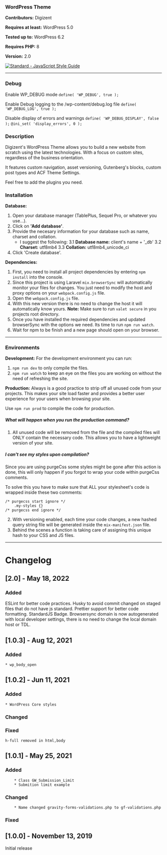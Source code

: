 ### WordPress Theme

**Contributors:** Digizent

**Requires at least:** WordPress 5.0

**Tested up to:** WordPress 6.2

**Requires PHP:** 8

**Version:** 2.0

[![Standard - JavaScript Style Guide](https://img.shields.io/badge/code%20style-standard-brightgreen.svg)](https://standardjs.com/)

---

### Debug

Enable WP_DEBUG mode
`define( 'WP_DEBUG', true );`

Enable Debug logging to the /wp-content/debug.log file
`define( 'WP_DEBUG_LOG', true );`

Disable display of errors and warnings
`define( 'WP_DEBUG_DISPLAY', false );`
`@ini_set( 'display_errors', 0 );`

### Description

Digizent's WordPress Theme allows you to build a new website from scratch using the latest technologies. With a focus on custom sites, regardless of the business orientation.

It features custom navigation, asset versioning, Gutenberg's blocks, custom post types and ACF Theme Settings.

Feel free to add the plugins you need.

### Installation

**Database:**

1. Open your database manager (TablePlus, Sequel Pro, or whatever you use...).
2. Click on **'Add database'**.
3. Provide the necesary information for your database such as name, charset and collation.
   - I suggest the following:
     3.1 **Database name:** client's name + '\_db'
     3.2 **Charset:** utf8mb4
     3.3 **Collation:** utf8mb4_unicode_ci
4. Click 'Create database'.

**Dependencies:**

1. First, you need to install all project dependencies by entering `npm install` into the console.
2. Since this project is using Laravel `mix.browserSync` will automatically monitor your files for changes. You just need to modify the host and proxy options on your `webpack.config.js` file.
3. Open the `webpack.config.js` file.
4. With this new version there is no need to change the host it will automatically know yours.
   **Note:** Make sure to run `valet secure` in you projects root directory.
5. Once you have installed the required dependencies and updated browserSync with the options we need. Its time to run `npm run watch`.
6. Wait for npm to be finish and a new page should open on your browser.

---

### Environments

**Development:**
For the development environment you can run:

1. `npm run dev` to only compile the files.
2. `npm run watch` to keep an eye on the files you are working on without the need of refreshing the site.

**Production:**
Always is a good practice to strip off all unused code from your projects. This makes your site load faster and provides a better user experience for your users when browsing your site.

Use `npm run prod` to compile the code for production.

##### What will happen when you run the production command?

1. All unused code will be removed from the file and the compiled files will ONLY contain the necessary code. This allows you to have a lightweight version of your site.

##### I can't see my styles upon compilation?

Since you are using purgeCss some styles might be gone after this action is done, this will only happen if you forgot to wrap your code within purgeCss comments.

To solve this you have to make sure that ALL your stylesheet's code is wrapped inside these two comments:

    /* purgecss start ignore */
        .my-styles {}
    /* purgecss end ignore */

2. With versioning enabled, each time your code changes, a new hashed query string file will be generated inside the `mix-manifest.json` file.
3. Behind the scenes a function is taking care of assigning this unique hash to your CSS and JS files.

---

# Changelog

## [2.0] - May 18, 2022

### Added

ESLint for better code practices.
Husky to avoid commit changed on staged files that do not have js standard.
Prettier support for better code formatting.
StandardJS Badge.
Browsersync domain is now autogenerated with local developer settings, there is no need to change the local domain host or TDL.

## [1.0.3] - Aug 12, 2021

### Added

    * wp_body_open

## [1.0.2] - Jun 11, 2021

### Added

    * WordPress Core styles

### Changed

### Fixed

    h-full removed in html,body

## [1.0.1] - May 25, 2021

### Added

        * Class GW_Submission_Limit
        * Submition limit example

### Changed

        * Name changed gravity-forms-validations.php to gf-validations.php

### Fixed

## [1.0.0] - November 13, 2019

Initial release

